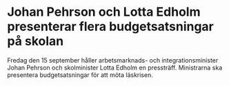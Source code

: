 # Johan Pehrson och Lotta Edholm presenterar flera budgetsatsningar på skolan

Fredag den 15 september håller arbetsmarknads- och integrationsminister Johan Pehrson och skolminister Lotta Edholm en pressträff. Ministrarna ska presentera budgetsatsningar för att möta läskrisen.
